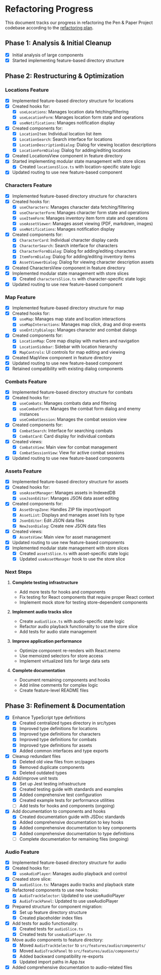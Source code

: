 # Refactoring Progress

This document tracks our progress in refactoring the Pen & Paper Project codebase according to the [refactoring plan](../Refactor.MD).

## Phase 1: Analysis & Initial Cleanup

- [x] Initial analysis of large components
- [x] Started implementing feature-based directory structure

## Phase 2: Restructuring & Optimization

### Locations Feature
- [x] Implemented feature-based directory structure for locations
- [x] Created hooks for:
  - [x] `useLocations`: Manages location data fetching/filtering
  - [x] `useLocationForm`: Manages location form state and operations
  - [x] `useNotifications`: Manages notification display
- [x] Created components for:
  - [x] `LocationItem`: Individual location list item
  - [x] `LocationSearch`: Search interface for locations
  - [x] `LocationDescriptionDialog`: Dialog for viewing location descriptions
  - [x] `LocationFormDialog`: Dialog for adding/editing locations
- [x] Created LocationsView component in feature directory
- [x] Started implementing modular state management with store slices
  - [x] Created `locationsSlice.ts` with location-specific state logic
- [x] Updated routing to use new feature-based component

### Characters Feature
- [x] Implemented feature-based directory structure for characters
- [x] Created hooks for:
  - [x] `useCharacters`: Manages character data fetching/filtering
  - [x] `useCharacterForm`: Manages character form state and operations
  - [x] `useItemForm`: Manages inventory item form state and operations
  - [x] `useAssetViewer`: Manages asset viewing (PDF, markdown, images)
  - [x] `useNotifications`: Manages notification display
- [x] Created components for:
  - [x] `CharacterCard`: Individual character display cards
  - [x] `CharacterSearch`: Search interface for characters
  - [x] `CharacterFormDialog`: Dialog for adding/editing characters
  - [x] `ItemFormDialog`: Dialog for adding/editing inventory items
  - [x] `AssetViewerDialog`: Dialog for viewing character description assets
- [x] Created CharactersView component in feature directory
- [x] Implemented modular state management with store slices
  - [x] Created `charactersSlice.ts` with character-specific state logic
- [x] Updated routing to use new feature-based component

### Map Feature
- [x] Implemented feature-based directory structure for map
- [x] Created hooks for:
  - [x] `useMap`: Manages map state and location interactions
  - [x] `useMapInteractions`: Manages map click, drag and drop events
  - [x] `useEntityDialogs`: Manages character and combat dialogs
- [x] Created components for:
  - [x] `LocationMap`: Core map display with markers and navigation
  - [x] `LocationSidebar`: Sidebar with location hierarchy
  - [x] `MapControls`: UI controls for map editing and viewing
- [x] Created MapView component in feature directory
- [x] Updated routing to use new feature-based component
- [x] Retained compatibility with existing dialog components

### Combats Feature
- [x] Implemented feature-based directory structure for combats
- [x] Created hooks for:
  - [x] `useCombats`: Manages combats data and filtering
  - [x] `useCombatForm`: Manages the combat form dialog and enemy instances
  - [x] `useCombatSession`: Manages the combat session view
- [x] Created components for:
  - [x] `CombatSearch`: Interface for searching combats
  - [x] `CombatCard`: Card display for individual combats
- [x] Created views:
  - [x] `CombatsView`: Main view for combat management
  - [x] `CombatSessionView`: View for active combat sessions
- [x] Updated routing to use new feature-based components

### Assets Feature
- [x] Implemented feature-based directory structure for assets
- [x] Created hooks for:
  - [x] `useAssetManager`: Manages assets in IndexedDB
  - [x] `useJsonEditor`: Manages JSON data asset editing
- [x] Created components for:
  - [x] `AssetDropZone`: Handles ZIP file import/export
  - [x] `AssetList`: Displays and manages asset lists by type
  - [x] `JsonEditor`: Edit JSON data files
  - [x] `NewJsonDialog`: Create new JSON data files
- [x] Created views:
  - [x] `AssetsView`: Main view for asset management
- [x] Updated routing to use new feature-based components
- [x] Implemented modular state management with store slices
  - [x] Created `assetsSlice.ts` with asset-specific state logic
  - [x] Updated `useAssetManager` hook to use the store slice

### Next Steps

1. **Complete testing infrastructure**
   - Add more tests for hooks and components
   - Fix testing for React components that require proper React context
   - Implement mock store for testing store-dependent components

2. **Implement audio tracks slice**
   - Create `audioSlice.ts` with audio-specific state logic
   - Refactor audio playback functionality to use the store slice
   - Add tests for audio state management

3. **Improve application performance**
   - Optimize component re-renders with React.memo
   - Use memoized selectors for store access
   - Implement virtualized lists for large data sets

4. **Complete documentation**
   - Document remaining components and hooks
   - Add inline comments for complex logic
   - Create feature-level README files

## Phase 3: Refinement & Documentation

- [x] Enhance TypeScript type definitions
  - [x] Created centralized types directory in src/types
  - [x] Improved type definitions for locations
  - [x] Improved type definitions for characters 
  - [x] Improved type definitions for combats
  - [x] Improved type definitions for assets
  - [x] Added common interfaces and type exports
- [x] Cleanup redundant files
  - [x] Deleted old view files from src/pages
  - [x] Removed duplicate components
  - [x] Deleted outdated types
- [x] Add/improve unit tests
  - [x] Set up Jest testing infrastructure
  - [x] Created testing guide with standards and examples
  - [x] Added comprehensive test configuration
  - [x] Created example tests for performance utilities
  - [ ] Add tests for hooks and components (ongoing)
- [x] Add documentation to components and hooks
  - [x] Created documentation guide with JSDoc standards
  - [x] Added comprehensive documentation to key hooks
  - [x] Added comprehensive documentation to key components
  - [x] Added comprehensive documentation to type definitions
  - [ ] Complete documentation for remaining files (ongoing)

### Audio Feature
- [x] Implemented feature-based directory structure for audio
- [x] Created hooks for:
  - [x] `useAudioPlayer`: Manages audio playback and control
- [x] Created store slice:
  - [x] `audioSlice.ts`: Manages audio tracks and playback state
- [x] Refactored components to use new hooks:
  - [x] `AudioTrackSelector`: Updated to use useAudioPlayer
  - [x] `AudioTrackPanel`: Updated to use useAudioPlayer
- [x] Prepared structure for component migration:
  - [x] Set up feature directory structure
  - [x] Created placeholder index files
- [x] Add tests for audio functionality:
  - [x] Created tests for `audioSlice.ts`
  - [x] Created tests for `useAudioPlayer.ts`
- [x] Move audio components to feature directory:
  - [x] Moved `AudioTrackSelector` to `src/features/audio/components/`
  - [x] Moved `AudioTrackPanel` to `src/features/audio/components/`
  - [x] Added backward compatibility re-exports
  - [x] Updated import paths in App.tsx
- [x] Added comprehensive documentation to audio-related files 